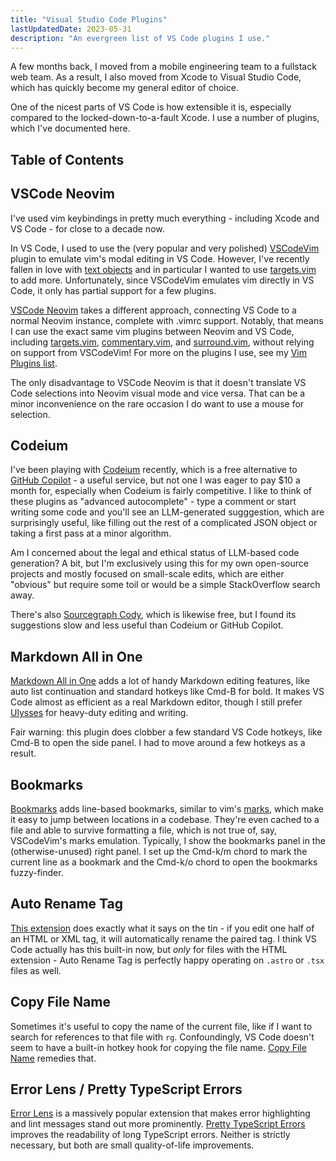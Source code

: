 ```yaml
---
title: "Visual Studio Code Plugins"
lastUpdatedDate: 2023-05-31
description: "An evergreen list of VS Code plugins I use."
---
```


A few months back, I moved from a mobile engineering team to a fullstack web team.
As a result, I also moved from Xcode to Visual Studio Code, which has quickly become my general editor of choice.

One of the nicest parts of VS Code is how extensible it is, especially compared to the locked-down-to-a-fault Xcode.
I use a number of plugins, which I've documented here.

## Table of Contents

## VSCode Neovim

I've used vim keybindings in pretty much everything - including Xcode and VS Code - for close to a decade now.

In VS Code, I used to use the (very popular and very polished) [VSCodeVim](https://github.com/VSCodeVim/Vim) plugin to emulate vim's modal editing in VS Code. However, I've recently fallen in love with [text objects](/technical/til/20230415-vim-text-objects) and in particular I wanted to use [targets.vim](https://github.com/wellle/targets.vim) to add more. Unfortunately, since VSCodeVim emulates vim directly in VS Code, it only has partial support for a few plugins.

[VSCode Neovim](https://github.com/vscode-neovim/vscode-neovim) takes a different approach, connecting VS Code to a normal Neovim instance, complete with .vimrc support.
Notably, that means I can use the exact same vim plugins between Neovim and VS Code, including [targets.vim](https://github.com/wellle/targets.vim), [commentary.vim](https://github.com/tpope/vim-commentary), and [surround.vim](https://github.com/tpope/vim-surround), without relying on support from VSCodeVim!
For more on the plugins I use, see my [Vim Plugins list](/technical/vim-plugins).

The only disadvantage to VSCode Neovim is that it doesn't translate VS Code selections into Neovim visual mode and vice versa.
That can be a minor inconvenience on the rare occasion I do want to use a mouse for selection.

## Codeium

I've been playing with [Codeium](https://codeium.com) recently, which is a free alternative to [GitHub Copilot](https://github.com/features/copilot/) - a useful service,
but not one I was eager to pay $10 a month for, especially when Codeium is fairly competitive.
I like to think of these plugins as "advanced autocomplete" - type a comment or start writing some code and you'll see an LLM-generated sugggestion, which are surprisingly useful,
like filling out the rest of a complicated JSON object or taking a first pass at a minor algorithm.

Am I concerned about the legal and ethical status of LLM-based code generation?
A bit, but I'm exclusively using this for my own open-source projects and mostly focused on small-scale edits,
which are either "obvious" but require some toil or would be a simple StackOverflow search away.

There's also [Sourcegraph Cody](https://about.sourcegraph.com/cody), which is likewise free, but I found its suggestions slow and less useful than Codeium or GitHub Copilot.

## Markdown All in One

[Markdown All in One](https://markdown-all-in-one.github.io/docs/guide/#features) adds a lot of handy Markdown editing features, like auto list continuation and standard hotkeys like Cmd-B for bold.
It makes VS Code almost as efficient as a real Markdown editor, though I still prefer [Ulysses](https://ulysses.app) for heavy-duty editing and writing.

Fair warning: this plugin does clobber a few standard VS Code hotkeys, like Cmd-B to open the side panel. I had to move around a few hotkeys as a result.

## Bookmarks

[Bookmarks](https://marketplace.visualstudio.com/items/alefragnani.Bookmarks) adds line-based bookmarks, similar to vim's [marks](https://vimhelp.org/motion.txt.html#mark), which make it easy to jump between locations in a codebase. They're even cached to a file and able to survive formatting a file, which is not true of, say, VSCodeVim's marks emulation. Typically, I show the bookmarks panel in the (otherwise-unused) right panel.
I set up the Cmd-k/m chord to mark the current line as a bookmark and the Cmd-k/o chord to open the bookmarks fuzzy-finder.

## Auto Rename Tag

[This extension](https://marketplace.visualstudio.com/items?itemName=formulahendry.auto-rename-tag) does exactly what it says on the tin - if you edit one half of an HTML or XML tag, it will automatically rename the paired tag. I think VS Code actually has this built-in now, but *only* for files with the HTML extension - Auto Rename Tag is perfectly happy operating on `.astro` or `.tsx` files as well.

## Copy File Name

Sometimes it's useful to copy the name of the current file, like if I want to search for references to that file with `rg`. Confoundingly, VS Code doesn't seem to have a built-in hotkey hook for copying the file name.
[Copy File Name](https://marketplace.visualstudio.com/items?itemName=nemesv.copy-file-name) remedies that.

## Error Lens / Pretty TypeScript Errors

[Error Lens](https://marketplace.visualstudio.com/items?itemName=usernamehw.errorlens) is a massively popular extension that makes error highlighting and lint messages stand out more prominently. [Pretty TypeScript Errors](https://marketplace.visualstudio.com/items?itemName=yoavbls.pretty-ts-errors) improves the readability of long TypeScript errors. Neither is strictly necessary, but both are small quality-of-life improvements.